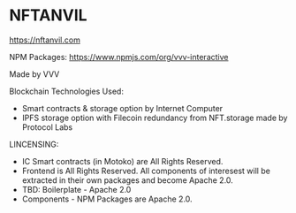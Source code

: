 # NFTANVIL 

https://nftanvil.com

NPM Packages: https://www.npmjs.com/org/vvv-interactive

Made by VVV

Blockchain Technologies Used:

+ Smart contracts & storage option by Internet Computer
+ IPFS storage option with Filecoin redundancy from NFT.storage made by Protocol Labs


LINCENSING: 
+ IC Smart contracts (in Motoko) are All Rights Reserved.
+ Frontend is All Rights Reserved. All components of interesest will be extracted in their own packages and become Apache 2.0.
+ TBD: Boilerplate - Apache 2.0
+ Components - NPM Packages are Apache 2.0.
